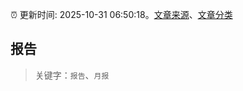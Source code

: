 :alarm_clock: 更新时间: 2025-10-31 06:50:18。[文章来源](/README.md)、[文章分类](/TAGS.md)

## 报告


> 关键字：`报告`、`月报`



